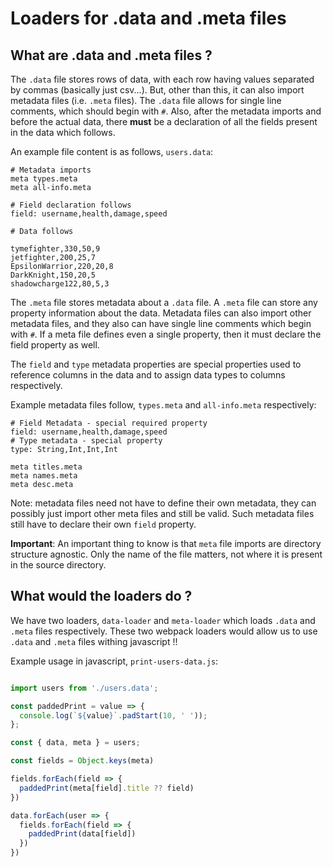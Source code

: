 # Loaders for .data and .meta files

## What are .data and .meta files ?

The `.data` file stores rows of data, with each row having 
values separated by commas (basically just csv...). But, other
than this, it can also import metadata files (i.e. `.meta` files).
The `.data` file allows for single line comments, which should begin
with `#`. Also, after the metadata imports and before the actual data,
there **must** be a declaration of all the fields present in the data
which follows.

An example file content is as follows, `users.data`:

```
# Metadata imports
meta types.meta
meta all-info.meta

# Field declaration follows
field: username,health,damage,speed

# Data follows

tymefighter,330,50,9
jetfighter,200,25,7
EpsilonWarrior,220,20,8
DarkKnight,150,20,5
shadowcharge122,80,5,3
```

The `.meta` file stores metadata about a `.data` file. A `.meta` file
can store any property information about the data. Metadata files can also
import other metadata files, and they also can have single line comments which
begin with `#`. If a meta file defines even a single property, then it must
declare the field property as well.

The `field` and `type` metadata properties are special properties used to
reference columns in the data and to assign data types to columns respectively.

Example metadata files follow, `types.meta` and `all-info.meta` respectively:

```
# Field Metadata - special required property
field: username,health,damage,speed
# Type metadata - special property
type: String,Int,Int,Int
```

```
meta titles.meta
meta names.meta
meta desc.meta
```
Note: metadata files need not have to define their own metadata, they can possibly 
just import other meta files and still be valid. Such metadata files still have to
declare their own `field` property.

**Important**: An important thing to know is that `meta` file imports are directory
structure agnostic. Only the name of the file matters, not where it is present in the
source directory.

## What would the loaders do ?

We have two loaders, `data-loader` and `meta-loader` which loads `.data` and
`.meta` files respectively. These two webpack loaders would allow us to use
`.data` and `.meta` files withing javascript !!

Example usage in javascript, `print-users-data.js`:

```javascript

import users from './users.data';

const paddedPrint = value => {
  console.log(`${value}`.padStart(10, ' ')); 
};

const { data, meta } = users;

const fields = Object.keys(meta)

fields.forEach(field => {
  paddedPrint(meta[field].title ?? field)
})

data.forEach(user => {
  fields.forEach(field => {
    paddedPrint(data[field])
  })
})
```
